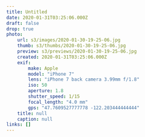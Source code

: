```yaml
---
title: Untitled
date: 2020-01-31T03:25:06.000Z
draft: false
drop: true
photo:
    url: s3/images/2020-01-30-19-25-06.jpg
    thumb: s3/thumbs/2020-01-30-19-25-06.jpg
    preview: s3/previews/2020-01-30-19-25-06.jpg
    created: 2020-01-31T03:25:06.000Z
    exif:
        make: Apple
        model: "iPhone 7"
        lens: "iPhone 7 back camera 3.99mm f/1.8"
        iso: 50
        aperture: 1.8
        shutter_speed: 1/15
        focal_length: "4.0 mm"
        gps: "47.7609527777778 -122.203444444444"
    title: null
    caption: null
links: []
---
```

